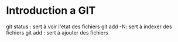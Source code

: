 # Introduction a GIT

git status : sert à voir l'état des fichiers
git add -N: sert à indexer des fichiers
git add : sert à ajouter des fichiers
